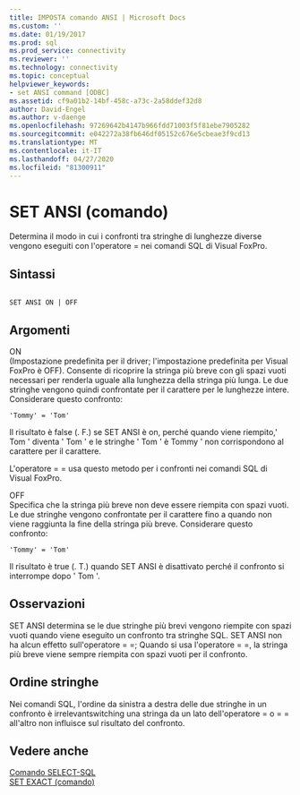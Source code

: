 ```yaml
---
title: IMPOSTA comando ANSI | Microsoft Docs
ms.custom: ''
ms.date: 01/19/2017
ms.prod: sql
ms.prod_service: connectivity
ms.reviewer: ''
ms.technology: connectivity
ms.topic: conceptual
helpviewer_keywords:
- set ANSI command [ODBC]
ms.assetid: cf9a01b2-14bf-458c-a73c-2a58ddef32d8
author: David-Engel
ms.author: v-daenge
ms.openlocfilehash: 97269642b4147b966fdd71003f5f81ebe7905282
ms.sourcegitcommit: e042272a38fb646df05152c676e5cbeae3f9cd13
ms.translationtype: MT
ms.contentlocale: it-IT
ms.lasthandoff: 04/27/2020
ms.locfileid: "81300911"
---
```

# <a name="set-ansi-command"></a>SET ANSI (comando)
Determina il modo in cui i confronti tra stringhe di lunghezze diverse vengono eseguiti con l'operatore = nei comandi SQL di Visual FoxPro.  
  
## <a name="syntax"></a>Sintassi  
  
```  
  
SET ANSI ON | OFF  
```  
  
## <a name="arguments"></a>Argomenti  
 ON  
 (Impostazione predefinita per il driver; l'impostazione predefinita per Visual FoxPro è OFF). Consente di ricoprire la stringa più breve con gli spazi vuoti necessari per renderla uguale alla lunghezza della stringa più lunga. Le due stringhe vengono quindi confrontate per il carattere per le lunghezze intere. Considerare questo confronto:  
  
```  
'Tommy' = 'Tom'  
```  
  
 Il risultato è false (. F.) se SET ANSI è on, perché quando viene riempito,' Tom ' diventa ' Tom ' e le stringhe ' Tom ' è Tommy ' non corrispondono al carattere per il carattere.  
  
 L'operatore = = usa questo metodo per i confronti nei comandi SQL di Visual FoxPro.  
  
 OFF  
 Specifica che la stringa più breve non deve essere riempita con spazi vuoti. Le due stringhe vengono confrontate per il carattere fino a quando non viene raggiunta la fine della stringa più breve. Considerare questo confronto:  
  
```  
'Tommy' = 'Tom'  
```  
  
 Il risultato è true (. T.) quando SET ANSI è disattivato perché il confronto si interrompe dopo ' Tom '.  
  
## <a name="remarks"></a>Osservazioni  
 SET ANSI determina se le due stringhe più brevi vengono riempite con spazi vuoti quando viene eseguito un confronto tra stringhe SQL. SET ANSI non ha alcun effetto sull'operatore = =; Quando si usa l'operatore = =, la stringa più breve viene sempre riempita con spazi vuoti per il confronto.  
  
## <a name="string-order"></a>Ordine stringhe  
 Nei comandi SQL, l'ordine da sinistra a destra delle due stringhe in un confronto è irrelevantswitching una stringa da un lato dell'operatore = o = = all'altro non influisce sul risultato del confronto.  
  
## <a name="see-also"></a>Vedere anche  
 [Comando SELECT-SQL](../../odbc/microsoft/select-sql-command.md)   
 [SET EXACT (comando)](../../odbc/microsoft/set-exact-command.md)

